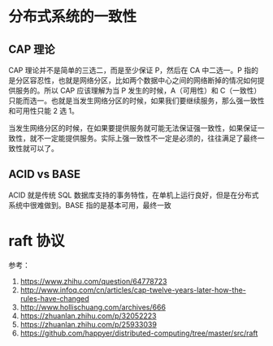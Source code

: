 # 分布式系统的一致性

<!--
ID: 77457861-5999-44d1-afcf-0728fb790c5d
Status: draft
Date: 2018-06-22T06:37:00
Modified: 2020-05-16T11:11:20
wp_id: 560
-->

## CAP 理论

CAP 理论并不是简单的三选二，而是至少保证 P，然后在 CA 中二选一。P 指的是分区容忍性，也就是网络分区，比如两个数据中心之间的网络断掉的情况如何提供服务的。所以 CAP 应该理解为当 P 发生的时候，A（可用性）和 C（一致性）只能而选一。也就是当发生网络分区的时候，如果我们要继续服务，那么强一致性和可用性只能 2 选 1。

当发生网络分区的时候，在如果要提供服务就可能无法保证强一致性，如果保证一致性，就不一定能提供服务。实际上强一致性不一定是必须的，往往满足了最终一致性就可以了。

## ACID vs BASE

ACID 就是传统 SQL 数据库支持的事务特性，在单机上运行良好，但是在分布式系统中很难做到。BASE 指的是基本可用，最终一致

# raft 协议

参考：

1. https://www.zhihu.com/question/64778723
2. http://www.infoq.com/cn/articles/cap-twelve-years-later-how-the-rules-have-changed
3. http://www.hollischuang.com/archives/666
4. https://zhuanlan.zhihu.com/p/32052223
5. https://zhuanlan.zhihu.com/p/25933039
6. https://github.com/happyer/distributed-computing/tree/master/src/raft